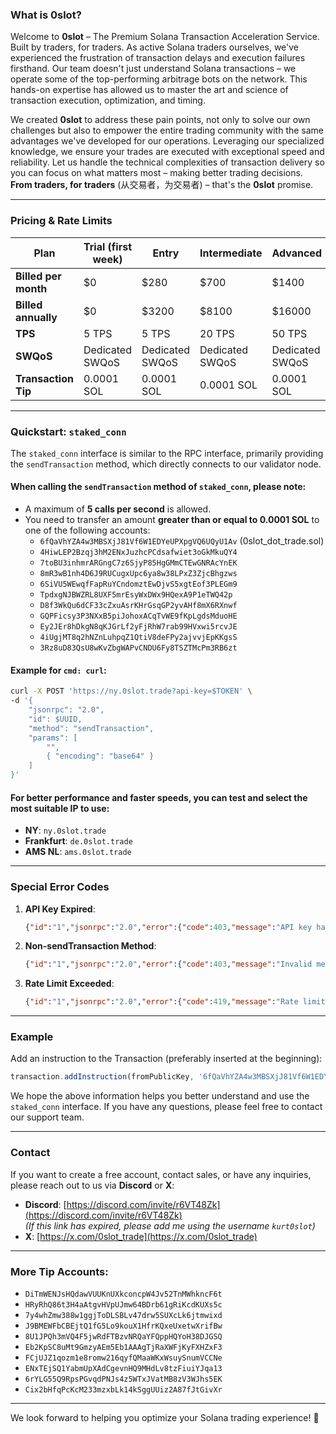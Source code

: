 ### What is 0slot?

Welcome to **0slot** – The Premium Solana Transaction Acceleration Service. Built by traders, for traders. As active Solana traders ourselves, we've experienced the frustration of transaction delays and execution failures firsthand. Our team doesn't just understand Solana transactions – we operate some of the top-performing arbitrage bots on the network. This hands-on expertise has allowed us to master the art and science of transaction execution, optimization, and timing.

We created **0slot** to address these pain points, not only to solve our own challenges but also to empower the entire trading community with the same advantages we've developed for our operations. Leveraging our specialized knowledge, we ensure your trades are executed with exceptional speed and reliability. Let us handle the technical complexities of transaction delivery so you can focus on what matters most – making better trading decisions. **From traders, for traders** (从交易者，为交易者) – that's the **0slot** promise.

---

### Pricing & Rate Limits

| **Plan**       | **Trial (first week)** | **Entry** | **Intermediate** | **Advanced** |
|-----------------|------------------------|-----------|-------------------|--------------|
| **Billed per month** | $0                     | $280      | $700              | $1400        |
| **Billed annually**  | $0                     | $3200     | $8100             | $16000       |
| **TPS**              | 5 TPS                  | 5 TPS     | 20 TPS            | 50 TPS       |
| **SWQoS**            | Dedicated SWQoS        | Dedicated SWQoS | Dedicated SWQoS | Dedicated SWQoS |
| **Transaction Tip**  | 0.0001 SOL             | 0.0001 SOL | 0.0001 SOL        | 0.0001 SOL   |

---

### Quickstart: `staked_conn`

The `staked_conn` interface is similar to the RPC interface, primarily providing the `sendTransaction` method, which directly connects to our validator node.

#### When calling the `sendTransaction` method of `staked_conn`, please note:
- A maximum of **5 calls per second** is allowed.
- You need to transfer an amount **greater than or equal to 0.0001 SOL** to one of the following accounts:
  - `6fQaVhYZA4w3MBSXjJ81Vf6W1EDYeUPXpgVQ6UQyU1Av` (0slot_dot_trade.sol)
  - `4HiwLEP2Bzqj3hM2ENxJuzhcPCdsafwiet3oGkMkuQY4`
  - `7toBU3inhmrARGngC7z6SjyP85HgGMmCTEwGNRAcYnEK`
  - `8mR3wB1nh4D6J9RUCugxUpc6ya8w38LPxZ3ZjcBhgzws`
  - `6SiVU5WEwqfFapRuYCndomztEwDjvS5xgtEof3PLEGm9`
  - `TpdxgNJBWZRL8UXF5mrEsyWxDWx9HQexA9P1eTWQ42p`
  - `D8f3WkQu6dCF33cZxuAsrKHrGsqGP2yvAHf8mX6RXnwf`
  - `GQPFicsy3P3NXxB5piJohoxACqTvWE9fKpLgdsMduoHE`
  - `Ey2JEr8hDkgN8qKJGrLf2yFjRhW7rab99HVxwi5rcvJE`
  - `4iUgjMT8q2hNZnLuhpqZ1QtiV8deFPy2ajvvjEpKKgsS`
  - `3Rz8uD83QsU8wKvZbgWAPvCNDU6Fy8TSZTMcPm3RB6zt`

#### Example for `cmd: curl`:
```bash
curl -X POST 'https://ny.0slot.trade?api-key=$TOKEN' \
-d '{
    "jsonrpc": "2.0",
    "id": $UUID,
    "method": "sendTransaction",
    "params": [ 
        "",
        { "encoding": "base64" }
    ] 
}'
```

#### For better performance and faster speeds, you can test and select the most suitable IP to use:
- **NY**: `ny.0slot.trade`
- **Frankfurt**: `de.0slot.trade`
- **AMS NL**: `ams.0slot.trade`

---

### Special Error Codes

1. **API Key Expired**:
   ```json
   {"id":"1","jsonrpc":"2.0","error":{"code":403,"message":"API key has expired"}}
   ```

2. **Non-sendTransaction Method**:
   ```json
   {"id":"1","jsonrpc":"2.0","error":{"code":403,"message":"Invalid method"}}
   ```

3. **Rate Limit Exceeded**:
   ```json
   {"id":"1","jsonrpc":"2.0","error":{"code":419,"message":"Rate limit exceeded"}}
   ```

---

### Example

Add an instruction to the Transaction (preferably inserted at the beginning):
```javascript
transaction.addInstruction(fromPublicKey, '6fQaVhYZA4w3MBSXjJ81Vf6W1EDYeUPXpgVQ6UQyU1Av', 100000);
```

We hope the above information helps you better understand and use the `staked_conn` interface. If you have any questions, please feel free to contact our support team.

---

### Contact

If you want to create a free account, contact sales, or have any inquiries, please reach out to us via **Discord** or **X**:
- **Discord**: [https://discord.com/invite/r6VT48Zk](https://discord.com/invite/r6VT48Zk)  
  *(If this link has expired, please add me using the username `kurt0slot`)*
- **X**: [https://x.com/0slot_trade](https://x.com/0slot_trade)

---

### More Tip Accounts:
- `DiTmWENJsHQdawVUUKnUXkconcpW4Jv52TnMWhkncF6t`
- `HRyRhQ86t3H4aAtgvHVpUJmw64BDrb61gRiKcdKUXs5c`
- `7y4whZmw388w1ggjToDLSBLv47drw5SUXcLk6jtmwixd`
- `J9BMEWFbCBEjtQ1fG5Lo9kouX1HfrKQxeUxetwXrifBw`
- `8U1JPQh3mVQ4F5jwRdFTBzvNRQaYFQppHQYoH38DJGSQ`
- `Eb2KpSC8uMt9GmzyAEm5Eb1AAAgTjRaXWFjKyFXHZxF3`
- `FCjUJZ1qozm1e8romw216qyfQMaaWKxWsuySnumVCCNe`
- `ENxTEjSQ1YabmUpXAdCgevnHQ9MHdLv8tzFiuiYJqa13`
- `6rYLG55Q9RpsPGvqdPNJs4z5WTxJVatMB8zV3WJhs5EK`
- `Cix2bHfqPcKcM233mzxbLk14kSggUUiz2A87fJtGivXr`

---

We look forward to helping you optimize your Solana trading experience! 🚀